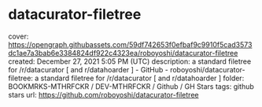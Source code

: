 # datacurator-filetree

cover: https://opengraph.githubassets.com/59df742653f0efbaf9c9910f5cad3573dc1ae7a3bab6e3384824df922c4323ea/roboyoshi/datacurator-filetree
created: December 27, 2021 5:05 PM (UTC)
description: a standard filetree for /r/datacurator [ and r/datahoarder ] - GitHub - roboyoshi/datacurator-filetree: a standard filetree for /r/datacurator [ and r/datahoarder ]
folder: BOOKMRKS-MTHRFCKR / DEV-MTHRFCKR / Github / GH Stars
tags: github stars
url: https://github.com/roboyoshi/datacurator-filetree